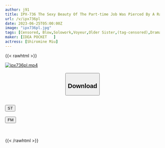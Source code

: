 ```yaml
---
author: j91
title: IPX-736 The Sexy Beauty Of The Part-time Job Was Pierced By A Racy Miniskirt At The Instruction Of The Store Manager Who Hates It, And Sexual Harassment Insertion Pleasure Fell. ≪Jealousy Erection≫ Miu Shiramine
url: /v/ipx736pl
date: 2023-06-25T05:00:00Z
image: "ipx736pl.jpg"
tags: [Censored, Blow,Solowork,Voyeur,Older Sister,(tag-censored),Drama,Digital Mosaic,Cuckold	]
maker: [IDEA POCKET   ]
actress: [Shiromine Miu]
---
```



{{< rawhtml >}}

<div class="video" data-videoid="ogQAMz3qXYIJqa8">
    <a href="javascript:;">
        <img src="/v/ipx736pl/ipx736pl.jpg" width="WIDTH" height="HEIGHT" alt="ipx736pl.mp4" loading="lazy">
    </a>
</div>

<script type="text/javascript" src="https://j91.asia/asset/on-demand-st.js"></script>

<br>
  <link rel="stylesheet" href="https://j91.asia/asset/bs5.css">
  
  <center>
  <button class="btn btn-primary" type="button" data-bs-toggle="collapse" data-bs-target=".multi-collapse" aria-expanded="false" aria-controls="multiCollapseExample1 multiCollapseExample2"><h2>Download</h2></button></center>
</p>
<div class="row">
  <div class="col">
    <div class="collapse multi-collapse" id="multiCollapseExample1">
      <div class="card card-body">
	      	      <br>
<div class="buttons">  
<a href="https://streamtape.to/v/ogQAMz3qXYIJqa8" target="_blank"><button class="btn-hover color-3"><i class="fa fa-download"></i> ST</button></a></div>
    </div>
  </div>
</div>
  <div class="col">
    <div class="collapse multi-collapse" id="multiCollapseExample2">
      <div class="card card-body">
	      <br>
<div class="buttons">
    <a href="https://filemoon.sx/d/a1ifrnzhseol" target="_blank"><button class="btn-hover color-8"><i class="fa fa-download"></i> FM</button></a></div>
<br><br>
      </div>
    </div>
  </div>
</div>

{{< /rawhtml >}}